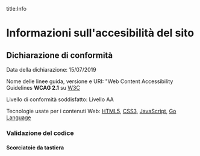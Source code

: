 title:Info

# Informazioni sull'accesibilità del sito

## Dichiarazione di conformità

Data della dichiarazione: 15/07/2019

Nome delle linee guida, versione e URI: "Web Content Accessibility Guidelines **WCAG 2.1** su [W3C](https://www.w3.org/Translations/WCAG21-it/)

Livello di conformità soddisfatto: Livello AA

Tecnologie usate per i contenuti Web: [HTML5](https://w3c.github.io/html/), [CSS3](https://www.w3.org/TR/css3-roadmap/#intro), [JavaScript](https://www.ecma-international.org/ecma-262/), [Go Language](https://golang.org/)




### Validazione del codice

#### Scorciatoie da tastiera

